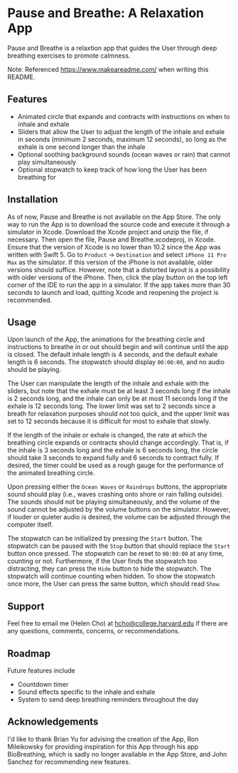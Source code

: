 # Pause and Breathe: A Relaxation App

Pause and Breathe is a relaxtion app that guides the User through deep breathing exercises to promote calmness. 

Note: Referenced https://www.makeareadme.com/ when writing this README.

##  Features

* Animated circle that expands and contracts with instructions on when to inhale and exhale
* Sliders that allow the User to adjust the length of the inhale and exhale in seconds (minimum 2 seconds, maximum 12 seconds), so long as the exhale is one second longer than the inhale
* Optional soothing background sounds (ocean waves or rain) that cannot play simultaneously
* Optional stopwatch to keep track of how long the User has been breathing for

##  Installation

As of now, Pause and Breathe is not available on the App Store. The only way to run the App is to download the source code and execute it through a simulator in Xcode. Download the Xcode project and unzip the file, if necessary. Then open the file, Pause and Breathe.xcodeproj, in Xcode. Ensure that the version of Xcode is no lower than 10.2 since the App was written with Swift 5. Go to `Product` -> `Destination` and select  `iPhone 11 Pro Max` as the simulator. If this version of the iPhone is not available, older versions should suffice. However, note that a distorted layout is a possibility with older versions of the iPhone. Then, click the play button on the top left corner of the IDE to run the app in a simulator. If the app takes more than 30 seconds to launch and load, quitting Xcode and reopening the project is recommended. 

##  Usage

Upon launch of the App, the animations for the breathing circle and instructions to breathe in or out should begin and will continue until the app is closed. The default inhale length is 4 seconds, and the default exhale length is 6 seconds. The stopwatch should display `00:00:00`, and no audio should be playing. 

The User can manipulate the length of the inhale and exhale with the sliders, but note that the exhale must be at least 3 seconds long if the inhale is 2 seconds long, and the inhale can only be at most 11 seconds long if the exhale is 12 seconds long. The lower limit was set to 2 seconds since a breath for relaxation purposes should not too quick, and the upper limit was set to 12 seconds because it is difficult for most to exhale that slowly. 

If the length of the inhale or exhale is changed, the rate at which the breathing circle expands or contracts should change accordingly. That is, if the inhale is 3 seconds long and the exhale is 6 seconds long, the circle should take 3 seconds to expand fully and 6 seconds to contract fully. If desired, the timer could be used as a rough gauge for the performance of the animated breathing circle. 

Upon pressing either the `Ocean Waves` or `Raindrops` buttons, the appropriate sound should play (i.e., waves crashing onto shore or rain falling outside). The sounds should not be playing simultaneously, and the volume of the sound cannot be adjusted by the volume buttons on the simulator. However, if louder or quieter audio is desired, the volume can be adjusted through the computer itself. 

The stopwatch can be initialized by pressing the `Start` button. The stopwatch can be paused with the `Stop` button that should replace the   `Start` button once pressed. The stopwatch can be reset to `00:00:00` at any time, counting or not. Furthermore, if the User finds the stopwatch too distracting, they can press the `Hide` button to hide the stopwatch. The stopwatch will continue counting when hidden. To show the stopwatch once more, the User can press the same button, which should read `Show`.

##  Support

Feel free to email me (Helen Cho) at hcho@college.harvard.edu if there are any questions, comments, concerns, or recommendations.

##  Roadmap

Future features include
* Countdown timer
* Sound effects specific to the inhale and exhale
* System to send deep breathing reminders throughout the day

##  Acknowledgements

I'd like to thank Brian Yu for advising the creation of the App, Ron Mileikowsky for providing inspiration for this App through his app BioBreathing, which is sadly no longer available in the App Store, and John Sanchez for recommending new features.
